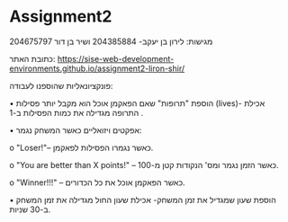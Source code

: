 # Assignment2
 
 מגישות: לירון בן יעקב- 204385884 ושיר בן דור 204675797

 
כתובת האתר: https://sise-web-development-environments.github.io/assignment2-liron-shir/

פונקציונאליות שהוספנו לעבודה: 

•	הוספת "תרופות" שאם הפאקמן אוכל הוא מקבל יותר פסילות (lives)- אכילת התרופה מגדילה את כמות הפסילות ב-1 .


•	אפקטים ויזואליים כאשר המשחק נגמר: 

 o	"Loser!"– כאשר נגמרו הפסילות לפאקמן.

 o	"You are better than X points!" – כאשר הזמן נגמר ומס' הנקודות קטן מ-100.

 o	"Winner!!!" – כאשר הפאקמן אוכל את כל הכדורים.

 
•	הוספת שעון שמגדיל את זמן המשחק- אכילת שעון החול מגדילה את זמן המשחק ב-30 שניות. 
